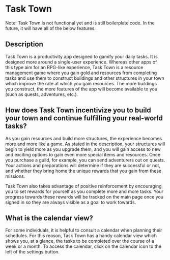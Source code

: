 # Task Town

Note: Task Town is not functional yet and is still boilerplate code. In the future, it will have all of the below features.

## Description

Task Town is a productivity app designed to gamify your daily tasks. It is designed more around a single-user experience. Whereas other apps of this
type aim for an RPG-like experience, Task Town is a resource management game where you gain gold and resources from completing tasks and use them
to construct buildings and other structures in your town which improve the rate at which you gain resources. The more buildings you construct, the
more features of the app will become available to you (such as quests, adventures, etc.).

## How does Task Town incentivize you to build your town and continue fulfilling your real-world tasks?

As you gain resources and build more structures, the experience becomes more and more like a game. As stated in the description, your structures will
begin to yield more as you upgrade them, and you will gain access to new and exciting options to gain even more special items and resources. Once you
purchase a guild, for example, you can send adventurers out on quests. Your actions and preparations will determine if they are successful or not, and
whether they bring home the unique rewards that you gain from these missions.

Task Town also takes advantage of positive reinforcement by encouraging you to set rewards for yourself as you complete more and more tasks. Your progress
towards these rewards will be tracked on the main page once you signed in so they are always visible as a goal to work towards.

## What is the calendar view?

For some individuals, it is helpful to consult a calendar when planning their schedules. For this reason, Task Town has a handy calendar view which shows you, at a glance, the tasks to be completed over the course of a week or a month. To access the calendar, click on the calendar icon to the left of the settings button.